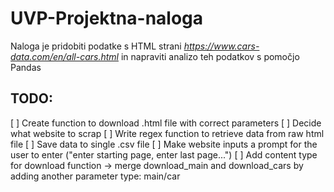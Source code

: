 # UVP-Projektna-naloga
Naloga je pridobiti podatke s HTML strani *https://www.cars-data.com/en/all-cars.html* in napraviti analizo teh podatkov s pomočjo Pandas

## TODO:
 [ ] Create function to download .html file with correct parameters
 [ ] Decide what website to scrap
 [ ] Write regex function to retrieve data from raw html file
 [ ] Save data to single .csv file
 [ ] Make website inputs a prompt for the user to enter ("enter starting page, enter last page...")
 [ ] Add content type for download function -> merge download_main and download_cars by adding another parameter type: main/car